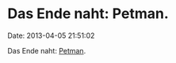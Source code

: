 Das Ende naht: Petman.
======================

Date: 2013-04-05 21:51:02

Das Ende naht: [Petman](http://www.youtube.com/watch?v=tFrjrgBV8K0).
